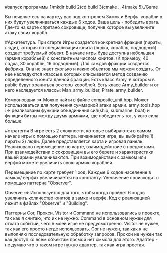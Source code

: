 #запуск программы 
1)mkdir build
2)cd build
3)cmake ..
4)make 
5)./Game


Вы появляетесь на карте,у вас под контролем Замок и Верфь. корабли в них будут увеличиваться каждые 6 ходов. Ваша цель - победить врага. Где-то на карте спрятано сокровище, получив которое вы увеличите атаку своих корабл.

#Архитектура. 
При старте Игры создается конкретная фракция (пираты, люди), которая по специализации юнита (лодка, корабль, подводный) создает требуемый объект. 
В начале игры буде доступна небольшая (армия корабльей) с константным числом юнитов. (К примеру, 40 лодка, 30 корабль,  16 подводный).
Для каждой фракции создается фабрика. Она не знает сколько и каких объектов мы можем создать. От нее наследуются классы в которых описывается метод созданию определенного юнита данной фракции. 
Есть класс Army, в котором в public будут храниться векторы короблей. 
Есть класс Army_builder и oт него наследуется классы: Man_army_builder, Pirate_army_builder.


Компоновщик :=> Можно найти в файле composite_unit.hpp. Может использоваться для получения суммарной атаки армии. 
army_tools.hpp :=> реализованы функции объедининия сил(ship, submarine, boat) и функция битвы между двумя армиями, где победитель тот, у кого сила больше.


#стратегия
В игре есть 2 сложности, которые выбираются в самом начале игры с помощью паттера.
начаинается игра, вы выбирайте 1) пираты 2) люди. Далее представляется карта и игровая панель. Реализовано перемещение по карте, взаимодействие с предметами. При взаимодействии с сокровищем вы его берете и характеристики вашей армии увеличиваются. При взаимодействии с замком или верфой  можете увеличить свою армию кораблей.

Перемещение по карте требует 1 ход. Каждые 6 ходов население в замках/ верфях увеличивается на константу. Увеличение происходит с помощью паттерна "Observer".

Observe :=> Используется для того, чтобы когда пройдет 6 ходов увеличить количество юнитов в замке и верфe. Код с реализацией лежит в файлах "Observe" и "Building".


Паттерны Cor, Прокси, Visitor и Command не использовались в проекте, так как я считаю, что их не нужно. Command в основном нужен для отката событий, чего в моей игре не предусмотренно. Visitor не нужен, так как его просто негде использовать. Cor не нужен, так как я не выполняю последовательную обработку запросов. Прокси не нужен так как доступ ко всем объектам прямой нет смысла для этого.
Адаптер - не думаю что в таком игре нужно адаптер, так как игра простая. 
